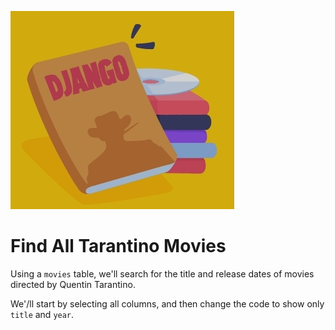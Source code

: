 ![Find All Tarantino Movies](https://github.com/aniketchavan2211/Journey-start-from-here/blob/master/Images/Find-All-Tarantino-Movies.png)
# Find All Tarantino Movies 

 Using a `movies` table, we'll search for the 
 title and release dates of movies directed
 by Quentin Tarantino.
 
 We'/ll start by selecting all columns, and
 then change the code to show only `title`
 and `year`.
